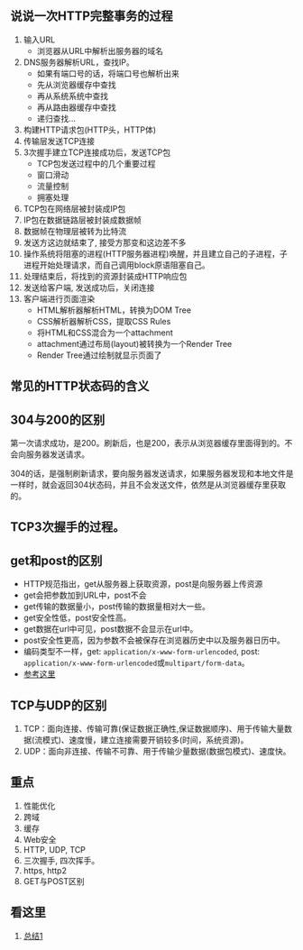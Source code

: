 ## 说说一次HTTP完整事务的过程

1. 输入URL
	* 浏览器从URL中解析出服务器的域名
2. DNS服务器解析URL，查找IP。
	* 如果有端口号的话，将端口号也解析出来
	* 先从浏览器缓存中查找
	* 再从系统系统中查找
	* 再从路由器缓存中查找
	* 递归查找...
3. 构建HTTP请求包(HTTP头，HTTP体)
4. 传输层发送TCP连接
5. 3次握手建立TCP连接成功后，发送TCP包
	* TCP包发送过程中的几个重要过程
	* 窗口滑动
	* 流量控制
	* 拥塞处理
6. TCP包在网络层被封装成IP包
7. IP包在数据链路层被封装成数据帧
8. 数据帧在物理层被转为比特流
9. 发送方这边就结束了, 接受方那变和这边差不多
10. 操作系统将阻塞的进程(HTTP服务器进程)唤醒，并且建立自己的子进程，子进程开始处理请求，而自己调用block原语阻塞自己。
11. 处理结束后，将找到的资源封装成HTTP响应包
12. 发送给客户端, 发送成功后，关闭连接
13. 客户端进行页面渲染
	* HTML解析器解析HTML，转换为DOM Tree
	* CSS解析器解析CSS，提取CSS Rules
	* 将HTML和CSS混合为一个attachment
	* attachment通过布局(layout)被转换为一个Render Tree
	* Render Tree通过绘制就显示页面了
## 常见的HTTP状态码的含义

## 304与200的区别

第一次请求成功，是200。刷新后，也是200，表示从浏览器缓存里面得到的。不会向服务器发送请求。

304的话，是强制刷新请求，要向服务器发送请求，如果服务器发现和本地文件是一样时，就会返回304状态码，并且不会发送文件，依然是从浏览器缓存里获取的。

## TCP3次握手的过程。

## get和post的区别

* HTTP规范指出，get从服务器上获取资源，post是向服务器上传资源
* get会把参数加到URL中，post不会
* get传输的数据量小，post传输的数据量相对大一些。
* get安全性低，post安全性高。
* get数据在url中可见，post数据不会显示在url中。
* post安全性更高，因为参数不会被保存在浏览器历史中以及服务器日历中。
* 编码类型不一样，get: `application/x-www-form-urlencoded`, post: `application/x-www-form-urlencoded`或`multipart/form-data`。
* [参考这里](https://www.zhihu.com/question/31640769)

## TCP与UDP的区别

1. TCP：面向连接、传输可靠(保证数据正确性,保证数据顺序)、用于传输大量数据(流模式)、速度慢，建立连接需要开销较多(时间，系统资源)。
2. UDP：面向非连接、传输不可靠、用于传输少量数据(数据包模式)、速度快。

## 重点

1. 性能优化
2. 跨域
3. 缓存
4. Web安全
5. HTTP, UDP, TCP
6. 三次握手, 四次挥手。
7. https, http2
8. GET与POST区别

## 看这里

1. [总结1](http://www.cnblogs.com/yzfdjzwl/p/6668358.htm)
